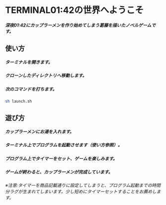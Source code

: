# TERMINAL01:42の世界へようこそ
##### 深夜01:42にカップラーメンを作り始めてしまう葛藤を描いたノベルゲームです。

## 使い方
##### ターミナルを開きます。
##### クローンしたディレクトリへ移動します。
##### 次のコマンドを打ちます。
```zsh
sh launch.sh
```

## 遊び方
##### カップラーメンにお湯を入れます。
##### ターミナル上でプログラムを起動させます（使い方参照）。
##### プログラム上でタイマーをセット、ゲームを楽しみます。
##### ゲームが終わると、カップラーメンが完成しています。
###### ※注意:タイマーを商品記載通りに設定してしまうと、プログラム起動までの時間分ラグが生まれてしまいます。少し短めにタイマーセットすることをお薦めします。
